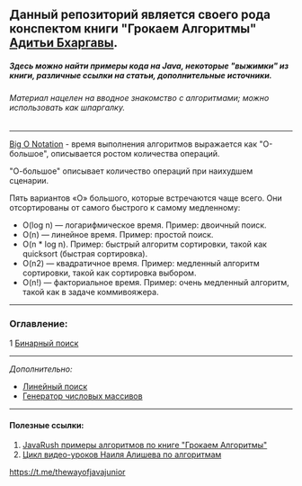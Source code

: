 ## Данный репозиторий является своего рода конспектом книги "Грокаем Алгоритмы" [Адитьи Бхаргавы](https://adit.io).
##### Здесь можно найти примеры кода на Java, некоторые "выжимки" из книги, различные ссылки на статьи, дополнительные источники.
###### Материал нацелен на вводное знакомство с алгоритмами; можно использовать как шпаргалку.  
___
[Big O Notation](https://techrocks.ru/2019/10/19/big-o-notation-simply-explained/) - время выполнения алгоритмов выражается как "О-большое", описывается ростом количества операций. 

"О-большое" описывает количество операций при наихудшем сценарии.

Пять вариантов «О» большого, которые встречаются чаще всего. Они отсортированы от самого быстрого к самому медленному:

- O(log n) — логарифмическое время. Пример: двоичный поиск.
- O(n) — линейное время. Пример: простой поиск.
- O(n * log n). Пример: быстрый алгоритм сортировки, такой как quicksort (быстрая сортировка).
- O(n2) — квадратичное время. Пример: медленный алгоритм сортировки, такой как сортировка выбором.
- O(n!) — факториальное время. Пример: очень медленный алгоритм, такой как в задаче коммивояжера.
___
### Оглавление:

1  [Бинарный поиск](src/main/java/binarySearch/README.md)

___
_Дополнительно:_
- [Линейный поиск](src/main/java/linearSearch/LinearSearch.java)
- [Генератор числовых массивов](src/main/java/generator/ArrayIntGenerator.java)


___
#### Полезные ссылки:
1. [JavaRush примеры алгоритмов по книге "Грокаем Алгоритмы"](https://javarush.ru/groups/posts/1899-grokaem-algoritmih-ili-bezboleznennoe-vvedenie-v-algoritmih) 
2. [Цикл видео-уроков Наиля Алишева по алгоритмам](https://youtube.com/playlist?list=PLAma_mKffTOT_qpTFv4KdD9DhOAUd5Rqy)

https://t.me/thewayofjavajunior